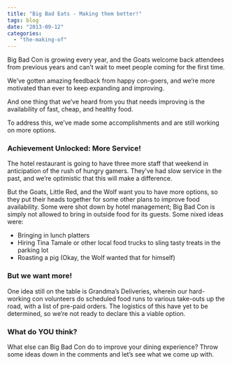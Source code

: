 ```yaml
---
title: "Big Bad Eats - Making them better!"
tags: blog
date: "2013-09-12"
categories: 
  - "the-making-of"
---
```


Big Bad Con is growing every year, and the Goats welcome back attendees from previous years and can’t wait to meet people coming for the first time.

We’ve gotten amazing feedback from happy con-goers, and we’re more motivated than ever to keep expanding and improving.

And one thing that we’ve heard from you that needs improving is the availability of fast, cheap, and healthy food.

To address this, we’ve made some accomplishments and are still working on more options.

### Achievement Unlocked: More Service!

The hotel restaurant is going to have three more staff that weekend in anticipation of the rush of hungry gamers. They’ve had slow service in the past, and we’re optimistic that this will make a difference.

But the Goats, Little Red, and the Wolf want you to have more options, so they put their heads together for some other plans to improve food availability. Some were shot down by hotel management; Big Bad Con is simply not allowed to bring in outside food for its guests. Some nixed ideas were:

- Bringing in lunch platters
- Hiring Tina Tamale or other local food trucks to sling tasty treats in the parking lot
- Roasting a pig (Okay, the Wolf wanted that for himself)

### But we want more!

One idea still on the table is Grandma’s Deliveries, wherein our hard-working con volunteers do scheduled food runs to various take-outs up the road, with a list of pre-paid orders. The logistics of this have yet to be determined, so we’re not ready to declare this a viable option.

### What do YOU think?

What else can Big Bad Con do to improve your dining experience? Throw some ideas down in the comments and let’s see what we come up with.
